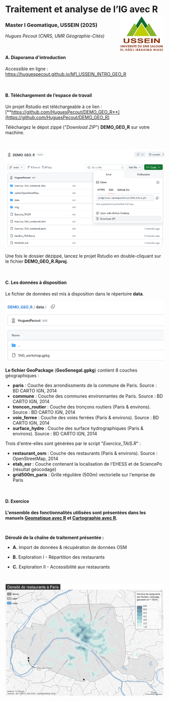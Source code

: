 # Traitement et analyse de l’IG avec R <img src="img/USSEIN.png" align="right" width="140"/>

### Master I Geomatique, USSEIN (2025)

*Hugues Pecout (CNRS, UMR Géographie-Cités)* 

</br>

#### **A. Diaporama d'introduction**

Accessible en ligne : https://huguespecout.github.io/M1_USSEIN_INTRO_GEO_R

</br>

#### **B. Téléchargement de l’espace de travail**

Un projet Rstudio est téléchargeable à ce lien : [**https://github.com/HuguesPecout/DEMO_GEO_R**](https://github.com/HuguesPecout/DEMO_GEO_R)

Téléchargez le dépot zippé ("*Download ZIP*") **DEMO_GEO_R** sur votre machine.   

</br>

![](img/download.png)

Une fois le dossier dézippé, lancez le projet Rstudio en double-cliquant sur le fichier **DEMO_GEO_R.Rproj**.

</br>

#### **C. Les données à disposition**

Le fichier de données est mis à disposition dans le répertoire **data**.

![](img/data.png)

**Le fichier GeoPackage** (**GeoSenegal.gpkg**) contient 8 couches géographiques :

- **paris** : Couche des arrondissments de la commune de Paris. Source : BD CARTO IGN, 2014    
- **commune** : Couche des communes environnantes de Paris. Source : BD CARTO IGN, 2014   
- **troncon_routier** : Couche des tronçons routiers (Paris & environs). Source : BD CARTO IGN, 2014    
- **voie_ferree** : Couche des voies ferrées (Paris & environs). Source : BD CARTO IGN, 2014    
- **surface_hydro** : Couche des surface hydrographiques (Paris & environs). Source : BD CARTO IGN, 2014   

Trois d'entre-elles sont générées par le script "*Exercice_TAIS.R*" :

- **restaurant_osm** : Couche des restaurants (Paris & environs). Source : OpenStreetMap, 2014   
- **etab_esr** : Couche contenant la localisation de l'EHESS et de SciencePo (résultat géocodage)    
- **grid500m_paris** : Grille régulière (500m) vectorielle sur l'emprise de Paris  

</br>


####  **D. Exercice**

**L'ensemble des fonctionnalités utilisées sont présentées dans les manuels [Geomatique avec R](https://rcarto.github.io/geomatique_avec_r/) et [Cartographie avec R](https://rcarto.github.io/cartographie_avec_r/).**

</br>

**Déroulé de la chaîne de traitement présentée :**

- **A.** Import de données & récupération de données OSM

- **B.** Exploration I - Répartition des restaurants

- **C.** Exploration II - Accessibilité aux restaurants

</br>


![](img/Rplot.png)

</br>
</br>



